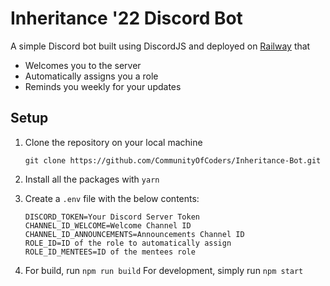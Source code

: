 # Inheritance '22 Discord Bot

A simple Discord bot built using DiscordJS and deployed on [Railway](https://railway.app/) that

- Welcomes you to the server
- Automatically assigns you a role
- Reminds you weekly for your updates

## Setup

1. Clone the repository on your local machine
   ```
   git clone https://github.com/CommunityOfCoders/Inheritance-Bot.git
   ```
   
2. Install all the packages with `yarn`

3. Create a `.env` file with the below contents:
   ```
   DISCORD_TOKEN=Your Discord Server Token
   CHANNEL_ID_WELCOME=Welcome Channel ID
   CHANNEL_ID_ANNOUNCEMENTS=Announcements Channel ID
   ROLE_ID=ID of the role to automatically assign
   ROLE_ID_MENTEES=ID of the mentees role
   ```
   
4. For build, run `npm run build`
   For development, simply run `npm start`
   
